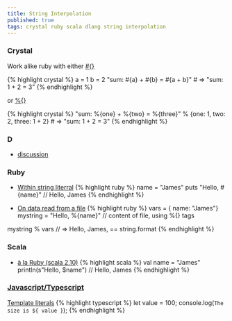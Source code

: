 ```yaml
---
title: String Interpolation
published: true
tags: crystal ruby scala dlang string interpolation
---
```

### Crystal
Work alike ruby with either [#{}](https://crystal-lang.org/reference/syntax_and_semantics/literals/string.html#Interpolation)

{% highlight crystal %}
a = 1
b = 2
"sum: #{a} + #{b} = #{a + b}" # => "sum: 1 + 2 = 3"
{% endhighlight %}

 or [%{}](https://crystal-lang.org/api/0.35.1/String.html#%25%28other%29-instance-method)
 
{% highlight crystal %}
"sum: %{one} + %{two} = %{three}" % {one: 1, two: 2, three: 1 + 2} # => "sum: 1 + 2 = 3"
{% endhighlight %}



### D 
- [discussion](https://forum.dlang.org/thread/ncwpezwlgeajdrigegee@forum.dlang.org)

### Ruby
- [Within string literral](http://ruby-for-beginners.rubymonstas.org/bonus/string_interpolation.html)
{% highlight ruby %}
name = "James"
puts "Hello, #{name}"  // Hello, James
{% endhighlight %}

- [On data read from a file](https://stackoverflow.com/questions/346380/in-ruby-can-you-perform-string-interpolation-on-data-read-from-a-file/6526209#6526209)
{% highlight ruby %}
vars = { name: "James"}
mystring = "Hello, %{name}"  // content of file, using %{} tags

mystring % vars              // => Hello, James, == string.format
{% endhighlight %}

### Scala

- [à la Ruby (scala 2.10)](https://docs.scala-lang.org/overviews/core/string-interpolation.html)
{% highlight scala %}
val name = "James"
println(s"Hello, $name")  // Hello, James
{% endhighlight %}

### [Javascript/Typescript](https://developer.mozilla.org/en-US/docs/Web/JavaScript/Reference/Template_literals)
[Template literals](https://developer.mozilla.org/en-US/docs/Web/JavaScript/Reference/Template_literals)
{% highlight typescript %}
let value = 100;
console.log(`The size is ${ value }`);
{% endhighlight %}
